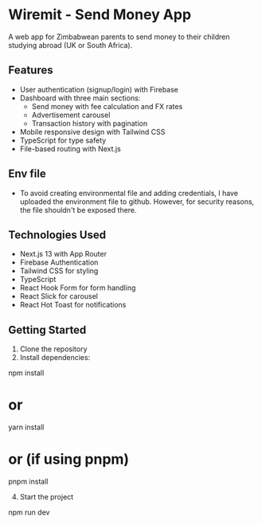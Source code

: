 # Wiremit - Send Money App

A web app for Zimbabwean parents to send money to their children studying abroad (UK or South Africa).

## Features

- User authentication (signup/login) with Firebase
- Dashboard with three main sections:
  - Send money with fee calculation and FX rates
  - Advertisement carousel
  - Transaction history with pagination
- Mobile responsive design with Tailwind CSS
- TypeScript for type safety
- File-based routing with Next.js

## Env file
- To avoid creating environmental file and adding credentials, I have uploaded the environment file to github. However, for security reasons, the file shouldn't be exposed there.

## Technologies Used

- Next.js 13 with App Router
- Firebase Authentication
- Tailwind CSS for styling
- TypeScript
- React Hook Form for form handling
- React Slick for carousel
- React Hot Toast for notifications

## Getting Started 

1. Clone the repository
2. Install dependencies:

npm install
# or
yarn install
# or (if using pnpm)
pnpm install

4. Start the project

npm run dev

